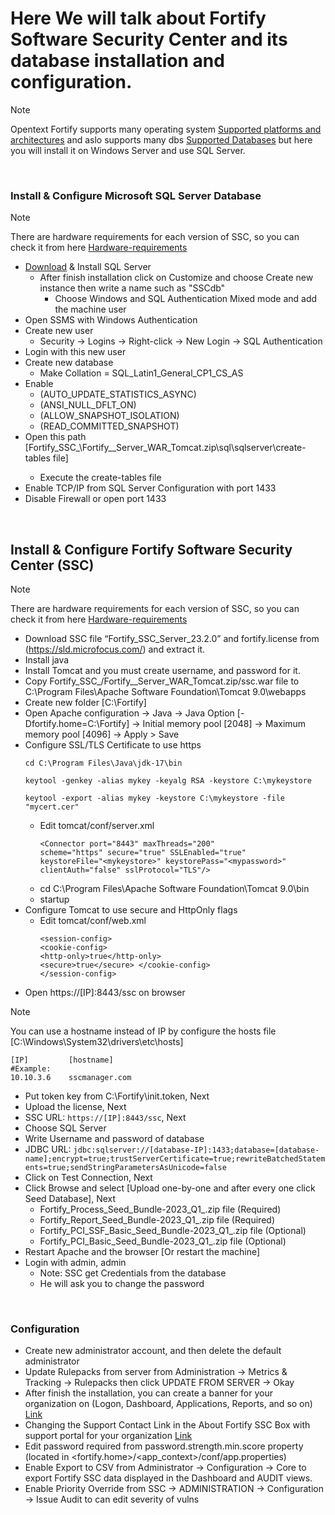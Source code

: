 # Here We will talk about Fortify Software Security Center and its database installation and configuration.
> [!NOTE]
> Opentext Fortify supports many operating system [Supported platforms and architectures](https://www.microfocus.com/documentation/fortify-software-security-center/2520/ssc-ugd-html-25.2.0/index.htm#sys-reqs/ssc-platforms.htm?TocPath=System%2520requirements%257C_____2) and aslo supports many dbs [Supported Databases](https://www.microfocus.com/documentation/fortify-software-security-center/2520/ssc-ugd-html-25.2.0/index.htm#sys-reqs/ssc-db.htm?TocPath=System%2520requirements%257C_____4) but here you will install it on Windows Server and use SQL Server.

<br/>

### Install & Configure Microsoft SQL Server Database

> [!NOTE]
> There are hardware requirements for each version of SSC, so you can check it from here [Hardware-requirements](https://www.microfocus.com/documentation/fortify-software-security-center/2520/ssc-ugd-html-25.2.0/index.htm#sys-reqs/ssc-reqs.htm?TocPath=System%2520requirements%257C_____0)

+ [Download](https://www.microsoft.com/en-us/sql-server/sql-server-downloads) & Install SQL Server
  + After finish installation click on Customize and choose Create new instance then write a name such as "SSCdb"
    + Choose Windows and SQL Authentication Mixed mode and add the machine user
+ Open SSMS with Windows Authentication
+ Create new user
  + Security -> Logins -> Right-click -> New Login -> SQL Authentication
+ Login with this new user
+ Create new database
  + Make Collation = SQL_Latin1_General_CP1_CS_AS
+ Enable
  + (AUTO_UPDATE_STATISTICS_ASYNC)
  + (ANSI_NULL_DFLT_ON)
  + (ALLOW_SNAPSHOT_ISOLATION)
  + (READ_COMMITTED_SNAPSHOT)
+ Open this path [Fortify_SSC_<version>\Fortify_<version>_Server_WAR_Tomcat.zip\sql\sqlserver\create-tables file]
  + Execute the create-tables file
+ Enable TCP/IP from SQL Server Configuration with port 1433
+ Disable Firewall or open port 1433

<br/>

## Install & Configure Fortify Software Security Center (SSC)
> [!NOTE]
> There are hardware requirements for each version of SSC, so you can check it from here [Hardware-requirements](https://www.microfocus.com/documentation/fortify-software-security-center/2520/ssc-ugd-html-25.2.0/index.htm#sys-reqs/ssc-reqs.htm?TocPath=System%2520requirements%257C_____0)

+ Download SSC file “Fortify_SSC_Server_23.2.0” and fortify.license from (https://sld.microfocus.com/) and extract it.
+ Install java
+ Install Tomcat and you must create username, and password for it.
+ Copy Fortify_SSC_<version>/Fortify_<version>_Server_WAR_Tomcat.zip/ssc.war file to C:\Program Files\Apache Software Foundation\Tomcat 9.0\webapps
+ Create new folder [C:\Fortify]
+ Open Apache configuration -> Java -> Java Option [-Dfortify.home=C:\Fortify] -> Initial memory pool [2048] -> Maximum memory pool [4096] -> Apply > Save
+ Configure SSL/TLS Certificate to use https
  ```
  cd C:\Program Files\Java\jdk-17\bin
  ```
  ```
  keytool -genkey -alias mykey -keyalg RSA -keystore C:\mykeystore
  ```
  ```
  keytool -export -alias mykey -keystore C:\mykeystore -file "mycert.cer"
  ```
  + Edit tomcat/conf/server.xml
    ```
    <Connector port="8443" maxThreads="200"
    scheme="https" secure="true" SSLEnabled="true"
    keystoreFile="<mykeystore>" keystorePass="<mypassword>"
    clientAuth="false" sslProtocol="TLS"/>
    ```
  + cd C:\Program Files\Apache Software Foundation\Tomcat 9.0\bin
  + startup
+ Configure Tomcat to use secure and HttpOnly flags
  + Edit tomcat/conf/web.xml
    ```
    <session-config>
    <cookie-config>
    <http-only>true</http-only>
    <secure>true</secure> </cookie-config>
    </session-config>
    ```
+ Open https://[IP]:8443/ssc on browser
> [!NOTE]
> You can use a hostname instead of IP by configure the hosts file [C:\Windows\System32\drivers\etc\hosts]
  ```
  [IP]         [hostname]
  #Example:
  10.10.3.6    sscmanager.com
  ```
+ Put token key from C:\Fortify\init.token, Next
+ Upload the license, Next
+ SSC URL: ```https://[IP]:8443/ssc```, Next
+ Choose SQL Server
+ Write Username and password of database
+ JDBC URL: ```jdbc:sqlserver://[database-IP]:1433;database=[database-name];encrypt=true;trustServerCertificate=true;rewriteBatchedStatements=true;sendStringParametersAsUnicode=false```
+ Click on Test Connection, Next
+ Click Browse and select [Upload one-by-one and after every one click Seed Database], Next
  + Fortify_Process_Seed_Bundle-2023_Q1_<build>.zip file (Required)
  + Fortify_Report_Seed_Bundle-2023_Q1_<build>.zip file (Required)
  + Fortify_PCI_SSF_Basic_Seed_Bundle-2023_Q1_<build>.zip file (Optional)
  + Fortify_PCI_Basic_Seed_Bundle-2023_Q1_<build>.zip file (Optional)
+ Restart Apache and the browser [Or restart the machine]
+ Login with admin, admin
  + Note: SSC get Credentials from the database
  + He will ask you to change the password

<br/>

### Configuration
+ Create new administrator account, and then delete the default administrator
+ Update Rulepacks from server from Administration -> Metrics & Tracking -> Rulepacks then click UPDATE FROM SERVER -> Okay
+ After finish the installation, you can create a banner for your organization on (Logon, Dashboard, Applications, Reports, and so on) [Link](https://www.microfocus.com/documentation/fortify-software-security-center/2320/SSC_Help_23.2.0/index.htm#SSC_UG/Custom_Banner.htm?TocPath=Part%2520I%253A%2520Deploying%2520Fortify%2520Software%2520Security%2520Center%257CAdditional%2520Fortify%2520Software%2520Security%2520Center%2520Configuration%257C_____6)
+ Changing the Support Contact Link in the About Fortify SSC Box with support portal for your organization [Link](https://www.microfocus.com/documentation/fortify-software-security-center/2320/SSC_Help_23.2.0/index.htm#SSC_UG/Customize_Support.htm?TocPath=Part%2520I%253A%2520Deploying%2520Fortify%2520Software%2520Security%2520Center%257CAdditional%2520Fortify%2520Software%2520Security%2520Center%2520Configuration%257C_____9)
+ Edit password required from password.strength.min.score property (located in <fortify.home>/<app_context>/conf/app.properties)
+ Enable Export to CSV from Administrator -> Configuration -> Core to export Fortify SSC data displayed in the Dashboard and AUDIT views.
+ Enable Priority Override from SSC -> ADMINISTRATION -> Configuration -> Issue Audit to can edit severity of vulns




